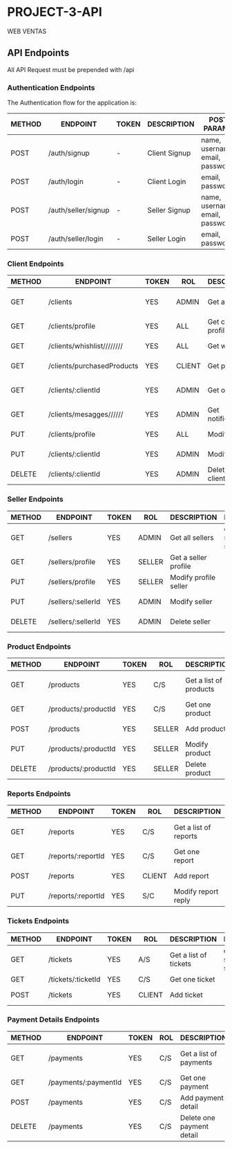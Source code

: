 # PROJECT-3-API
WEB VENTAS
## API Endpoints

All API Request must be prepended with /api


### Authentication Endpoints

The Authentication flow for the application is:

METHOD | ENDPOINT                             | TOKEN | DESCRIPTION               | POST PARAMS                           | RETURNS
-------|--------------------------------------|-------|---------------------------|---------------------------------------|--------------------
POST   | /auth/signup                         | -     | Client Signup             | name, username, email, password       | token
POST   | /auth/login                          | -     | Client Login              | email, password                       | token
POST   | /auth/seller/signup                  | -     | Seller Signup             | name, username, email, password       | token
POST   | /auth/seller/login                   | -     | Seller Login              | email, password                       | token



### Client Endpoints

METHOD | ENDPOINT                      | TOKEN |  ROL   | DESCRIPTION             | PARAMS                                | RETURNS
-------|-------------------------------|-------|--------|-------------------------|---------------------------------------|---------------
GET    | /clients                      | YES   | ADMIN  | Get all clients         | query: search string                  | all clients
GET    | /clients/profile              | YES   |  ALL   | Get client profile      |                                       | client profile
GET    | /clients/whishlist////////    | YES   |  ALL   | Get whishlist           |                                       | favorite product
GET    | /clients/purchasedProducts    | YES   | CLIENT | Get purchase            |                                       | purchased product
GET    | /clients/:clientId            | YES   | ADMIN  | Get one client          | query: search string                  | one client
GET    | /clients/mesagges//////       | YES   | ADMIN  | Get notification        |                                       | notification client
PUT    | /clients/profile              | YES   |  ALL   | Modify profile          |                                       | Modify profile
PUT    | /clients/:clientId            | YES   | ADMIN  | Modify profile          |                                       | Modify profile
DELETE | /clients/:clientId            | YES   | ADMIN  | Delete one client       |                                       | Delete client


### Seller Endpoints

METHOD | ENDPOINT                      | TOKEN |  ROL   | DESCRIPTION             | PARAMS                                | RETURNS
-------|-------------------------------|-------|--------|-------------------------|---------------------------------------|--------------------
GET    | /sellers                      | YES   | ADMIN  | Get all sellers	      | query: search string                  | all sellers
GET    | /sellers/profile              | YES   | SELLER | Get a seller profile    |                                       | seller profile
PUT    | /sellers/profile              | YES   | SELLER | Modify profile seller   |                                       | Modify seller
PUT    | /sellers/:sellerId            | YES   | ADMIN  | Modify seller           |                                       | Modify profile
DELETE | /sellers/:sellerId            | YES   | ADMIN  | Delete seller           |                                       | Delete seller



### Product Endpoints 

METHOD | ENDPOINT                      | TOKEN |   ROL  | DESCRIPTION             | PARAMS                                | RETURNS
-------|-------------------------------|-------|--------|-------------------------|---------------------------------------|--------------------
GET    |  /products                    | YES   |  C/S   | Get a list of products  | query: search string                  | List of products
GET    |  /products/:productId         | YES   |  C/S   | Get one product         |                                       | one product
POST   |  /products                    | YES   | SELLER | Add product             |                                       | New product	
PUT    |  /products/:productId         | YES   | SELLER | Modify product          |                                       | Modify product
DELETE |  /products/:productId         | YES   | SELLER | Delete product          |                                       | Delete product



### Reports Endpoints 

METHOD | ENDPOINT                      | TOKEN |   ROL | DESCRIPTION              | PARAMS                                | RETURNS
-------|-------------------------------|-------|-------|--------------------------|---------------------------------------|--------------------
GET    |  /reports                     | YES   | C/S   | Get a list of reports    | query: search string                  | List of reports
GET    |  /reports/:reportId           | YES   | C/S   | Get one report           |                                       | one report
POST   |  /reports                     | YES   | CLIENT| Add report               |                                       | New report	
PUT    |  /reports/:reportId           | YES   | S/C   | Modify report reply      |                                       | Modify report



### Tickets Endpoints 

METHOD | ENDPOINT                     | TOKEN |   ROL | DESCRIPTION               | PARAMS                                | RETURNS
-------|------------------------------|-------|-------|---------------------------|---------------------------------------|--------------------
GET    |  /tickets                    | YES   | A/S   | Get a list of tickets     | query: search string                  | List of tickets
GET    |  /tickets/:ticketId          | YES   | C/S   | Get one ticket            |                                       | one ticket
POST   |  /tickets                    | YES   | CLIENT| Add ticket                |                                       | New ticket	



### Payment Details Endpoints

METHOD | ENDPOINT                     | TOKEN |   ROL | DESCRIPTION               | PARAMS                                | RETURNS
-------|------------------------------|-------|-------|---------------------------|---------------------------------------|--------------------
GET    |  /payments                   | YES   | C/S   | Get a list of payments    | query: search string                  | List of payments
GET    |  /payments/:paymentId        | YES   | C/S   | Get one payment           |                                       | one payment
POST   |  /payments                   | YES   | C/S   | Add payment detail        |                                       | New payment	
DELETE |  /payments                   | YES   | C/S   | Delete one payment detail |                                       | Delete payment	


